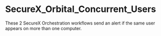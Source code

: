 # SecureX_Orbital_Concurrent_Users

These 2 SecureX Orchestration workflows send an alert if the same user appears on more than one computer.
